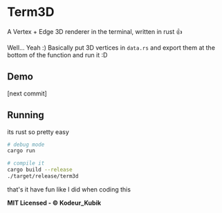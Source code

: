 # Term3D

A Vertex + Edge 3D renderer in the terminal, written in rust 👍

Well... Yeah :) Basically put 3D vertices in `data.rs` and export them at the bottom of the function and run it :D

## Demo

[next commit]

## Running

its rust so pretty easy

```sh
# debug mode
cargo run

# compile it
cargo build --release
./target/release/term3d
```

that's it have fun like I did when coding this

**MIT Licensed - © Kodeur_Kubik**
